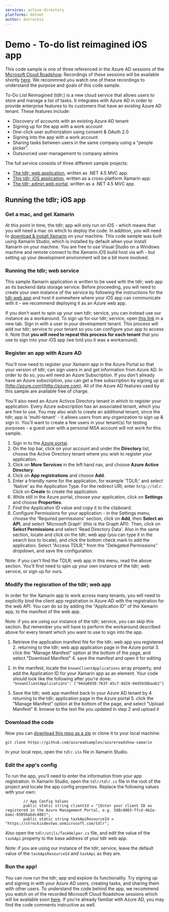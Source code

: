 ```yaml
---
services: active-directory
platforms: dotnet
author: dstrockis
---
```


# Demo - To-do list reimagined iOS app
This code sample is one of three referenced in the Azure AD sessions of the [Microsoft Cloud Roadshow](https://www.microsoftcloudroadshow.com/).  Recordings of these sessions will be available shortly [here]().  We recommned you watch one of these recordings to understand the purpose and goals of this code sample.

To-Do List Reimagined (tdlr;) is a new cloud service that allows users to store and manage a list of tasks.  It integrates with Azure AD in order to provide enterprise features to its customers that have an existing Azure AD tenant.  These features include:

- Discovery of accounts with an existing Azure AD tenant
- Signing up for the app with a work account
- One-click user authorization using consent & OAuth 2.0
- Signing into the app with a work account
- Sharing tasks between users in the same company using a "people picker".
- Outsourced user management to company admins

The full service consists of three different sample projects:

- [The tdlr; web application](https://github.com/azureadsamples/azureroadshow-web), written as .NET 4.5 MVC app.
- [This tdlr; iOS application](https://github.com/azureadsamples/azureroadshow-xamarin), written as a cross-platform Xamarin app.
- [The tdlr; admin web portal](https://github.com/azureadsamples/azureroadshow-web-admin), written as a .NET 4.5 MVC app.

## Running the tdlr; iOS app

### Get a mac, and get Xamarin

At this point in time, the tdlr; app will only run on iOS - which means that you will need a mac on which to deploy the code.  In addition, you will need to [download & install Xamarin](http://xamarin.com/download) on your machine.  This code sample was built using Xamarin Studio, which is installed by default when your install Xamarin on your machine.  You are free to use Visual Studio on a Windows machine and remote connect to the Xamarin.iOS build host via wifi - but setting up your development environment will be a bit more involved.

### Running the tdlr; web service

This sample Xamarin application is written to be used with the tdlr; web app as its backend data storage service.  Before proceeding, you will need to create your own instance of the service by following the instructions for the [tdlr web app](https://github.com/azureadsamples/azureroadshow-web) and host it somewhere where your iOS app can communicate with it - we recommend deploying it as an Azure web app.

If you don't want to spin up your own tdlr; service, you can instead use our instance as a workaround.  To sign up for our tdlr; service, open [this link](http://todolistreimagined.azurewebsites.net/account/signup/aad?sign_up_hint=) in a new tab.  Sign in with a user in your development tenant.  This process will add our tdlr; service to your tenant so you can configure your app to access it.  Note that **you will need to repeat this process for each tenant** that you use to sign into your iOS app (we told you it was a workaround).

### Register an app with Azure AD

You'll now need to register your Xamarin app in the Azure Portal so that your version of tdlr; can sign users in and get information from Azure AD.  In order to do so, you will need an Azure Subscription.  If you don't already have an Azure subscription, you can get a free subscription by signing up at [http://azure.com](http://azure.com).  All of the Azure AD features used by this sample are available free of charge.

You'll also need an Azure Activce Directory tenant in which to register your application.  Every Azure subscription has an associated tenant, which you are free to use.  You may also wish to create an additional tenant, since the tdlr; app is 'multi-tenant' - it allows users from any organization to sign up & sign in.  You'll want to create a few users in your tenant(s) for testing purposes - a guest user with a personal MSA account will not work for this sample.

1. Sign in to the [Azure portal](https://portal.azure.com).
2. On the top bar, click on your account and under the **Directory** list, choose the Active Directory tenant where you wish to register your application.
3. Click on **More Services** in the left hand nav, and choose **Azure Active Directory**.
4. Click on **App registrations** and choose **Add**.
5. Enter a friendly name for the application, for example 'TDLR;' and select 'Native' as the Application Type. For the redirect URI, enter `http://tdlr`. Click on **Create** to create the application.
6. While still in the Azure portal, choose your application, click on **Settings** and choose **Properties**.
7. Find the Application ID value and copy it to the clipboard.
8. Configure Permissions for your application - in the Settings menu, choose the 'Required permissions' section, click on **Add**, then **Select an API**, and select 'Microsoft Graph' (this is the Graph API). Then, click on  **Select Permissions** and select 'Read Directory Data'. Also in the same section, locate and click on the tdlr; web app (you can type it in the search box to locate), and click the bottom check mark to add the application.  Select "Access TDLR;" from the "Delegated Permissions" dropdown, and save the configuration.

Note: if you can't find the TDLR; web app in this menu, read the above section.  You'll first need to spin up your own instance of the tdlr; web service, or sign up for ours.

### Modify the regisration of the tdlr; web app

In order for the Xamarin app to work across many tenants, you will need to explicitly bind the client app registration in Azure AD with the registration for the web API. You can do so by adding the "Application ID" of the Xamarin app, to the manifest of the web app.

Note: if you are using our instance of the tdlr; service, you can skip this section.  But remember you will have to perform the workaround described above for every tenant which you want to use to sign into the app.

1. Retrieve the application manifest file for the tdlr; web app you registered
    2. returning to the tdlr; web app application page in the Azure portal
    3. click the "Manage Manifest" option at the bottom of the page, and select "Download Manifest"
    4. save the manifest and open it for editing

2. In the manifest, locate the `knownClientApplications` array property, and add the Application ID for your Xamarin app as an element. Your code should look like the following after you're done:
    `"knownClientApplications": ["94da0930-763f-45c7-8d26-04d5938baab2"]`
3. Save the tdlr; web app manifest back to your Azure AD tenant by
    4. returning to the tdlr; application page in the Azure portal
    5. click the "Manage Manifest" option at the bottom of the page, and select "Upload Manifest"
    6. browse to the text file you updated in step 2 and upload it

### Download the code

Now you can [download this repo as a zip](https://github.com/AzureADSamples/azureroadshow-xamarin/archive/master.zip) or clone it to your local machine:

`git clone https://github.com/azureadsamples/azureroadshow-xamarin`

In your local repo, open the `tdlr.sln` file in Xamarin Studio.

### Edit the app's config

To run the app, you'll need to enter the information from your app registration.  In Xamarin Studio, open the `tdlr/tdlr.cs` file in the root of the project and locate the app config properties.  Replace the following values with your own:

```
		// App Config Values
		public static string clientId = "[Enter your client ID as registered in the Azure Management Portal, e.g. 3d8c4803-ffcd-4b2a-baec-05056abdc408]";
		public static string taskApiResourceId = "https://strockisdevtwo.onmicrosoft.com/tdlr";
```

Also open the `tdlr/utils/TaskHelper.cs` file, and edit the value of the `taskApi` property to the base address of your tdlr web app.  

Note: if you are using our instance of the tdlr; service, leave the default value of the `taskApiResourceId` and `taskApi` as they are.

### Run the app!

You can now run the tdlr; app and explore its functionality.  Try signing up and signing in with your Azure AD users, creating tasks, and sharing them with other users.  To understand the code behind the app, we recommend you watch on of the recorded Microsoft Cloud Roadshow sessions which will be available soon [here]().  If you're already familiar with Azure AD, you may find the code comments instructive as well.

